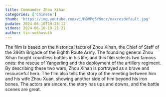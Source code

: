 ```yaml
---
title: Commander Zhou Xihan
categories: ['Chinese']
thumb: 'https://img.youtube.com/vi/MBMPg5Y9mcc/maxresdefault.jpg'
pudate: 2024-06-10T19:25:12
videos: 2024-06-10-19-21-21
author: tin-sokhavuth
---
```

The film is based on the historical facts of Zhou Xihan, the Chief of Staff of the 386th Brigade of the Eighth Route Army. The founding general Zhou Xihan fought countless battles in his life, and this film selects two famous ones: the rescue of Yangerling and the deployment of the artillery regiment. By describing these two wars, Zhou Xihan is portrayed as a brave and resourceful hero. The film also tells the story of the meeting between him and his wife Zhou Xuan, showing another side of him beyond his iron bones. The actors are sincere, the story has ups and downs, and the battle scenes are great.